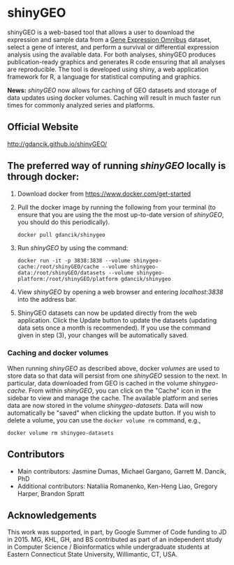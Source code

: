 # shinyGEO
shinyGEO is a web-based tool that allows a user to download the expression and sample data from a [Gene Expression Omnibus](http://www.ncbi.nlm.nih.gov/geo/browse/) dataset, select a gene of interest, and perform a survival or differential expression analysis using the available data. For both analyses, shinyGEO produces publication-ready graphics and generates R code ensuring that all analyses are reproducible. The tool is developed using shiny, a web application framework for R, a language for statistical computing and graphics.

**News:** *shinyGEO* now allows for caching of GEO datasets and storage of data updates using docker volumes. Caching will result in much faster run times for commonly analyzed series and platforms.

## Official Website
http://gdancik.github.io/shinyGEO/

## The preferred way of running *shinyGEO* locally is through docker:

1. Download docker from https://www.docker.com/get-started

2. Pull the docker image by running the following from your terminal (to ensure that you are using the the most up-to-date version of *shinyGEO*, you should do this periodically). 		

    `docker pull gdancik/shinygeo`

3. Run *shinyGEO* by using the command: 

    ```
    docker run -it -p 3838:3838 --volume shinygeo-cache:/root/shinyGEO/cache --volume shinygeo-data:/root/shinyGEO/datasets --volume shinygeo-platform:/root/shinyGEO/platform gdancik/shinygeo
    ```

4. View *shinyGEO* by opening a web browser and entering *localhost:3838* into the address bar.

5. ShinyGEO datasets can now be updated directly from the web application. Click the Update button to update the datasets (updating data sets once a month is recommended). If you use the command given in step (3), your changes will be automatically saved.

### Caching and docker volumes

When running *shinyGEO* as described above, docker *volumes* are used to store data so that data will persist from one *shinyGEO* session to the next. In particular, data downloaded from GEO is cached in the volume *shinygeo-cache*. From within *shinyGEO*, you can click on the "Cache" icon in the sidebar to view and manage the cache. The available platform and series data are now stored in the volume *shinygeo-datasets*. Data will now automatically be "saved" when clicking the update button. If you wish to delete a volume, you can use the `docker volume rm` command, e.g.,

```
docker volume rm shinygeo-datasets
```


## Contributors
- Main contributors: Jasmine Dumas, Michael Gargano, Garrett M. Dancik, PhD
- Additional contributors: Nataliia Romanenko, Ken-Heng Liao, Gregory Harper, Brandon Spratt

## Acknowledgements
This work was supported, in part, by Google Summer of Code funding to JD in 2015. MG, KHL, GH, and BS contributed as part of an independent study in Computer Science / Bioinformatics while undergraduate students at Eastern Connecticut State University, Willimantic, CT,  USA.

